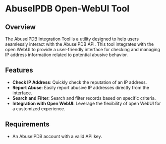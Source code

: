 # AbuseIPDB Open-WebUI Tool

## Overview

The AbuseIPDB Integration Tool is a utility designed to help users seamlessly interact with the AbuseIPDB API. This tool integrates with the open WebUI to provide a user-friendly interface for checking and managing IP address information related to potential abusive behavior.

## Features

- **Check IP Address**: Quickly check the reputation of an IP address.
- **Report Abuse**: Easily report abusive IP addresses directly from the interface.
- **Search and Filter**: Search and filter records based on specific criteria.
- **Integration with Open WebUI**: Leverage the flexibility of open WebUI for a customized experience.

## Requirements
- An AbuseIPDB account with a valid API key.
